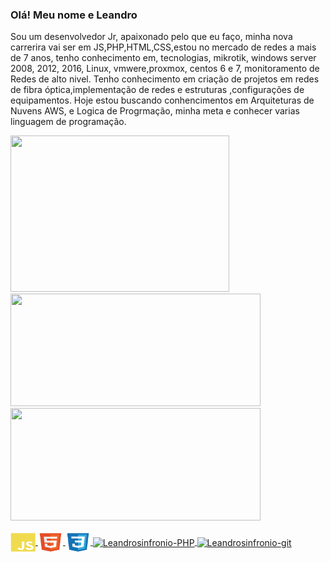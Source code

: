 ### Olá! Meu nome e Leandro 
<p>Sou um desenvolvedor Jr, apaixonado pelo que eu faço, minha nova carrerira vai ser em JS,PHP,HTML,CSS,estou  no mercado  de  redes a mais de 7 anos, tenho conhecimento  em, tecnologias, mikrotik, windows server 2008, 2012, 2016,  Linux, vmwere,proxmox, centos 6 e 7, monitoramento de Redes de alto nivel.
Tenho  conhecimento em  criação de projetos em redes de fibra óptica,implementação de redes e estruturas ,configurações de equipamentos.
Hoje estou buscando conhencimentos em Arquiteturas de Nuvens AWS, e Logica de Progrmação, minha meta e conhecer varias linguagem de programação.
</p>
<div>
  <img width="350" height="250" src="https://phoneky.co.uk/thumbs/screensavers/down/fantasy/future_sz9qalmc.gif" />
  
</div>

<div>
  <a href="https://github.com/Leandrosinfronio"/>
  <img height="180em"width="400" src="https://github-readme-stats.vercel.app/api?username=Leandrosinfronio&show_icons=true&theme=aura&include_all_commits=true&count_private=true"/>
  <img height="180em" width="400" src="https://github-readme-stats.vercel.app/api/top-langs/?username=Leandrosinfronio&layout=compact&langs_count=7&theme=aura"/>
</div>

<div style="display: inline_block"><br>
  <img align="center" alt="Leandrosinfronio-Js" height="30" width="40" src="https://raw.githubusercontent.com/devicons/devicon/master/icons/javascript/javascript-plain.svg">
 <img align="center" alt="Leandrosinfronio-HTML" height="30" width="40" src="https://raw.githubusercontent.com/devicons/devicon/master/icons/html5/html5-original.svg">
 <img align="center" alt="Leandrosinfronio-CSS" height="30" width="40" src="https://raw.githubusercontent.com/devicons/devicon/master/icons/css3/css3-original.svg">
 <img align="center" alt="Leandrosinfronio-PHP" heigth="30" width="40" src="https://cdn.jsdelivr.net/gh/devicons/devicon/icons/php/php-original.svg" />

 <img align= "center" alt="Leandrosinfronio-git" height="30" width="40" src="https://cdn.jsdelivr.net/gh/devicons/devicon/icons/github/github-original.svg" />
 
